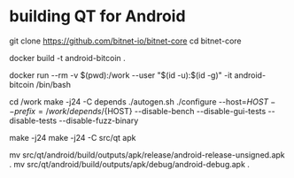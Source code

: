 # building QT for Android

git clone https://github.com/bitnet-io/bitnet-core
cd bitnet-core

docker build -t android-bitcoin .

docker run --rm -v $(pwd):/work --user "$(id -u):$(id -g)" -it android-bitcoin /bin/bash


cd /work
make -j24 -C depends
./autogen.sh
./configure --host=${HOST} --prefix=/work/depends/${HOST}   --disable-bench   --disable-gui-tests   --disable-tests --disable-fuzz-binary

make -j24
make -j24 -C src/qt apk

mv src/qt/android/build/outputs/apk/release/android-release-unsigned.apk .
mv src/qt/android/build/outputs/apk/debug/android-debug.apk .
